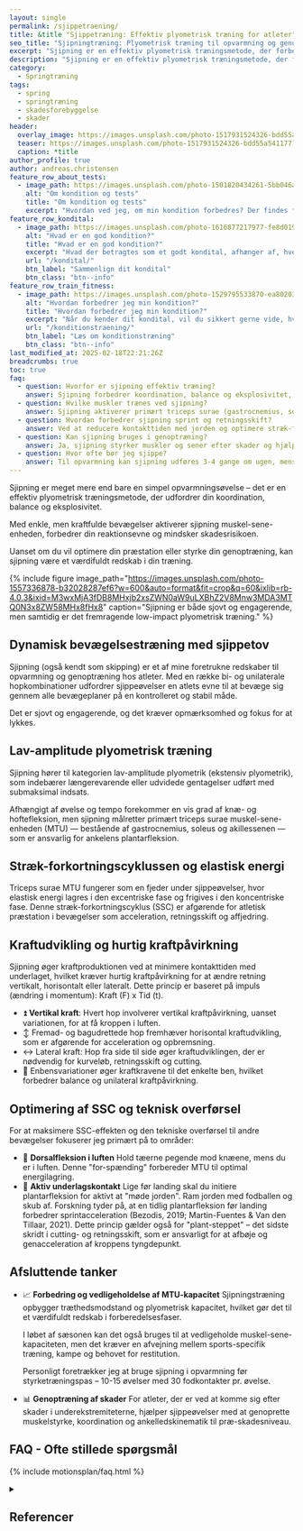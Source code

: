 ```yaml
---
layout: single
permalink: /sjippetraening/
title: &title "Sjippetræning: Effektiv plyometrisk træning for atleter"
seo_title: "Sjipningtræning: Plyometrisk træning til opvarmning og genoptræning"
excerpt: "Sjipning er en effektiv plyometrisk træningsmetode, der forbedrer kraftudvikling, koordination og skadesforebyggelse. Læs om teknikker og fordele."
description: "Sjipning er en effektiv plyometrisk træningsmetode, der forbedrer kraftudvikling, koordination og skadesforebyggelse. Læs om teknikker og fordele."
category:
  - Springtræning
tags:
  - spring
  - springtræning
  - skadesforebyggelse
  - skader
header:
  overlay_image: https://images.unsplash.com/photo-1517931524326-bdd55a541177?ixlib=rb-4.0.3&ixid=M3wxMjA3fDB8MHxwaG90by1wYWdlfHx8fGVufDB8fHx8fA%3D%3D&auto=format&fit=crop&h=630&w=1200&q=60
  teaser: https://images.unsplash.com/photo-1517931524326-bdd55a541177?ixlib=rb-4.0.3&ixid=M3wxMjA3fDB8MHxwaG90by1wYWdlfHx8fGVufDB8fHx8fA%3D%3D&auto=format&fit=crop&h=300&w=400&q=10
  caption: *title
author_profile: true
author: andreas.christensen
feature_row_about_tests:
  - image_path: https://images.unsplash.com/photo-1501820434261-5bb046afcf6b?ixlib=rb-1.2.1&ixid=eyJhcHBfaWQiOjEyMDd9&auto=format&fit=crop&h=300&w=400&q=10
    alt: "Om kondition og tests"
    title: "Om kondition og tests"
    excerpt: "Hvordan ved jeg, om min kondition forbedres? Der findes flere metoder til at beregne dit kondital og din iltoptagelse ved hjælp af vores beregnere. Se tabellen for at vælge den test, der passer bedst til dig."
feature_row_kondital:
  - image_path: https://images.unsplash.com/photo-1616877217977-fe8d019afd76?crop=entropy&cs=tinysrgb&fm=jpg&ixlib=rb-1.2.1&raw_url=true&ixid=MnwxMjA3fDB8MHxwaG90by1wYWdlfHx8fGVufDB8fHx8&auto=format&fit=crop&w=400&h=300&q=10
    alt: "Hvad er en god kondition?"
    title: "Hvad er en god kondition?"
    excerpt: "Hvad der betragtes som et godt kondital, afhænger af, hvem du sammenligner dig med. Her finder du tabeller, der viser standarder for almindelige personer i Skandinavien."
    url: "/kondital/"
    btn_label: "Sammenlign dit kondital"
    btn_class: "btn--info"
feature_row_train_fitness:
  - image_path: https://images.unsplash.com/photo-1529795533870-ea8020391255?ixlib=rb-4.0.3&ixid=MnwxMjA3fDB8MHxwaG90by1wYWdlfHx8fGVufDB8fHx8&auto=format&fit=crop&h=300&w=400&q=10
    alt: "Hvordan forbedrer jeg min kondition?"
    title: "Hvordan forbedrer jeg min kondition?"
    excerpt: "Når du kender dit kondital, vil du sikkert gerne vide, hvordan du kan forbedre det. Heldigvis har vi samlet en masse viden om, hvordan du kan træne din kondition."
    url: "/konditionstraening/"
    btn_label: "Læs om konditionstræning"
    btn_class: "btn--info"
last_modified_at: 2025-02-18T22:21:26Z
breadcrumbs: true
toc: true
faq:
  - question: Hvorfor er sjipning effektiv træning?  
    answer: Sjipning forbedrer koordination, balance og eksplosivitet, samtidig med at det styrker muskel-sene-enheden og reducerer skadesrisiko.  
  - question: Hvilke muskler trænes ved sjipning?  
    answer: Sjipning aktiverer primært triceps surae (gastrocnemius, soleus og akillessenen) samt core og hoftemuskler for stabilisering.  
  - question: Hvordan forbedrer sjipning sprint og retningsskift?  
    answer: Ved at reducere kontakttiden med jorden og optimere stræk-forkortningscyklussen forbedres acceleration, cutting og retningsskift.  
  - question: Kan sjipning bruges i genoptræning?  
    answer: Ja, sjipning styrker muskler og sener efter skader og hjælper med at genopbygge koordination og stabilitet i ankel og knæ.  
  - question: Hvor ofte bør jeg sjippe?  
    answer: Til opvarmning kan sjipning udføres 3-4 gange om ugen, mens det til plyometrisk træning kan integreres 2-3 gange ugentligt.  
---
```


Sjipning er meget mere end bare en simpel opvarmningsøvelse – det er en effektiv plyometrisk træningsmetode, der udfordrer din koordination, balance og eksplosivitet.

Med enkle, men kraftfulde bevægelser aktiverer sjipning muskel-sene-enheden, forbedrer din reaktionsevne og mindsker skadesrisikoen.

Uanset om du vil optimere din præstation eller styrke din genoptræning, kan sjipning være et værdifuldt redskab i din træning.

{% include figure image_path="https://images.unsplash.com/photo-1557336878-b32028287ef6?w=600&auto=format&fit=crop&q=60&ixlib=rb-4.0.3&ixid=M3wxMjA3fDB8MHxjb2xsZWN0aW9uLXBhZ2V8Mnw3MDA3MTQ0N3x8ZW58MHx8fHx8" caption="Sjipning er både sjovt og engagerende, men samtidig er det fremragende low-impact plyometrisk træning." %}

## Dynamisk bevægelsestræning med sjippetov

Sjipning (også kendt som skipping) er et af mine foretrukne redskaber til opvarmning og genoptræning hos atleter. Med en række bi- og unilaterale hopkombinationer udfordrer sjippeøvelser en atlets evne til at bevæge sig gennem alle bevægeplaner på en kontrolleret og stabil måde.

Det er sjovt og engagerende, og det kræver opmærksomhed og fokus for at lykkes.

## Lav-amplitude plyometrisk træning

Sjipning hører til kategorien lav-amplitude plyometrik (ekstensiv plyometrik), som indebærer længerevarende eller udvidede gentagelser udført med submaksimal indsats.

Afhængigt af øvelse og tempo forekommer en vis grad af knæ- og hoftefleksion, men sjipning målretter primært triceps surae muskel-sene-enheden (MTU) — bestående af gastrocnemius, soleus og akillessenen — som er ansvarlig for ankelens plantarfleksion.

## Stræk-forkortningscyklussen og elastisk energi

Triceps surae MTU fungerer som en fjeder under sjippeøvelser, hvor elastisk energi lagres i den excentriske fase og frigives i den koncentriske fase. Denne stræk-forkortningscyklus (SSC) er afgørende for atletisk præstation i bevægelser som acceleration, retningsskift og affjedring.

## Kraftudvikling og hurtig kraftpåvirkning

Sjipning øger kraftproduktionen ved at minimere kontakttiden med underlaget, hvilket kræver hurtig kraftpåvirkning for at ændre retning vertikalt, horisontalt eller lateralt. Dette princip er baseret på impuls (ændring i momentum): Kraft (F) x Tid (t).

- ⏫ **Vertikal kraft**: Hvert hop involverer vertikal kraftpåvirkning, uanset variationen, for at få kroppen i luften.
- ↕ Fremad- og bagudrettede hop fremhæver horisontal kraftudvikling, som er afgørende for acceleration og opbremsning.
- ↔ Lateral kraft: Hop fra side til side øger kraftudviklingen, der er nødvendig for kurveløb, retningsskift og cutting.
- 🦵 Enbensvariationer øger kraftkravene til det enkelte ben, hvilket forbedrer balance og unilateral kraftpåvirkning.

## Optimering af SSC og teknisk overførsel

For at maksimere SSC-effekten og den tekniske overførsel til andre bevægelser fokuserer jeg primært på to områder:

- 🦶 **Dorsalfleksion i luften**
  Hold tæerne pegende mod knæene, mens du er i luften. Denne "for-spænding" forbereder MTU til optimal energilagring.
- 👣 **Aktiv underlagskontakt**
  Lige før landing skal du initiere plantarfleksion for aktivt at "møde jorden". Ram jorden med fodballen og skub af. Forskning tyder på, at en tidlig plantarfleksion før landing forbedrer sprintacceleration (Bezodis, 2019; Martin-Fuentes & Van den Tillaar, 2021). Dette princip gælder også for "plant-steppet" – det sidste skridt i cutting- og retningsskift, som er ansvarligt for at afbøje og genacceleration af kroppens tyngdepunkt.

## Afsluttende tanker

- 📈 **Forbedring og vedligeholdelse af MTU-kapacitet**
  Sjipningstræning opbygger træthedsmodstand og plyometrisk kapacitet, hvilket gør det til et værdifuldt redskab i forberedelsesfaser.
  
  I løbet af sæsonen kan det også bruges til at vedligeholde muskel-sene-kapaciteten, men det kræver en afvejning mellem sports-specifik træning, kampe og behovet for restitution.
  
  Personligt foretrækker jeg at bruge sjipning i opvarmning før styrketræningspas – 10-15 øvelser med 30 fodkontakter pr. øvelse.

- 📊 **Genoptræning af skader**
  For atleter, der er ved at komme sig efter skader i underekstremiteterne, hjælper sjippeøvelser med at genoprette muskelstyrke, koordination og ankelledskinematik til præ-skadesniveau.

## FAQ - Ofte stillede spørgsmål

{% include motionsplan/faq.html %}

<details markdown="1" class="references">
  <summary><h2 id="references">Referencer</h2></summary>

- Bezodis, N. (2019). The Biomechanics of Sprinting: Plantarflexion Timing and Performance. Journal of Sports Science, 37(5), 567-578.
- Martin-Fuentes, I., & Van den Tillaar, R. (2021). Influence of Plantarflexion Timing on Sprint Acceleration. European Journal of Sport Science, 21(3), 349-357.
</details>
